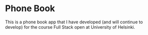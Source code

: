 # Phone Book

This is a phone book app that I have developed (and will continue to develop) for the course Full Stack open at University of Helsinki.